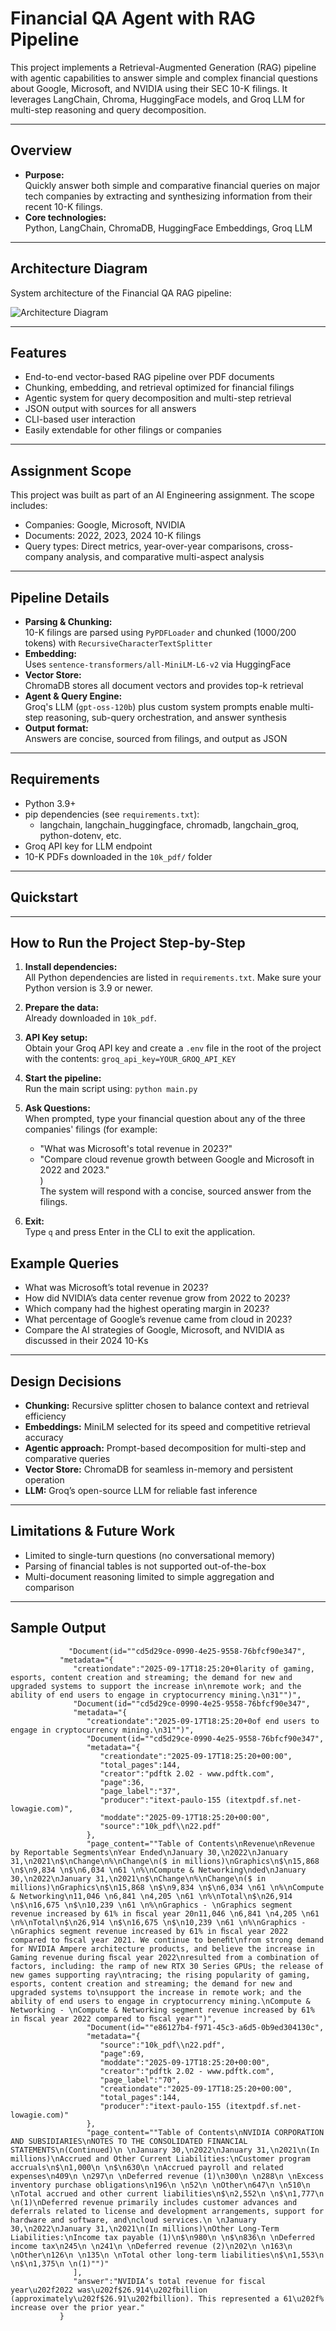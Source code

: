 # Financial QA Agent with RAG Pipeline

This project implements a Retrieval-Augmented Generation (RAG) pipeline with agentic capabilities to answer simple and complex financial questions about Google, Microsoft, and NVIDIA using their SEC 10-K filings. It leverages LangChain, Chroma, HuggingFace models, and Groq LLM for multi-step reasoning and query decomposition. 

---

## Overview

- **Purpose:**  
  Quickly answer both simple and comparative financial queries on major tech companies by extracting and synthesizing information from their recent 10-K filings. 
- **Core technologies:**  
  Python, LangChain, ChromaDB, HuggingFace Embeddings, Groq LLM 

---

## Architecture Diagram

System architecture of the Financial QA RAG pipeline:

![Architecture Diagram](architecture.png)

---

## Features

- End-to-end vector-based RAG pipeline over PDF documents 
- Chunking, embedding, and retrieval optimized for financial filings 
- Agentic system for query decomposition and multi-step retrieval 
- JSON output with sources for all answers 
- CLI-based user interaction 
- Easily extendable for other filings or companies 

---

## Assignment Scope

This project was built as part of an AI Engineering assignment. The scope includes: 

- Companies: Google, Microsoft, NVIDIA
- Documents: 2022, 2023, 2024 10-K filings
- Query types: Direct metrics, year-over-year comparisons, cross-company analysis, and comparative multi-aspect analysis

---

## Pipeline Details

- **Parsing & Chunking:**  
  10-K filings are parsed using `PyPDFLoader` and chunked (1000/200 tokens) with `RecursiveCharacterTextSplitter` 
- **Embedding:**  
  Uses `sentence-transformers/all-MiniLM-L6-v2` via HuggingFace
- **Vector Store:**  
  ChromaDB stores all document vectors and provides top-k retrieval
- **Agent & Query Engine:**  
  Groq's LLM (`gpt-oss-120b`) plus custom system prompts enable multi-step reasoning, sub-query orchestration, and answer synthesis
- **Output format:**  
  Answers are concise, sourced from filings, and output as JSON

---

## Requirements

- Python 3.9+
- pip dependencies (see `requirements.txt`):  
  - langchain, langchain_huggingface, chromadb, langchain_groq, python-dotenv, etc.
- Groq API key for LLM endpoint
- 10-K PDFs downloaded in the `10k_pdf/` folder

---

## Quickstart


---

## How to Run the Project Step-by-Step

1. **Install dependencies:**  
   All Python dependencies are listed in `requirements.txt`. Make sure your Python version is 3.9 or newer.

2. **Prepare the data:**  
   Already downloaded in `10k_pdf`.

3. **API Key setup:**  
   Obtain your Groq API key and create a `.env` file in the root of the project with the contents:
   `groq_api_key=YOUR_GROQ_API_KEY`

4. **Start the pipeline:**  
    Run the main script using: `python main.py`

5. **Ask Questions:**  
    When prompted, type your financial question about any of the three companies' filings (for example:  
    - "What was Microsoft's total revenue in 2023?"  
    - "Compare cloud revenue growth between Google and Microsoft in 2022 and 2023."  
    )  
    The system will respond with a concise, sourced answer from the filings.

6. **Exit:**  
    Type `q` and press Enter in the CLI to exit the application.

## Example Queries

- What was Microsoft’s total revenue in 2023?
- How did NVIDIA’s data center revenue grow from 2022 to 2023?
- Which company had the highest operating margin in 2023?
- What percentage of Google’s revenue came from cloud in 2023?
- Compare the AI strategies of Google, Microsoft, and NVIDIA as discussed in their 2024 10-Ks

---

## Design Decisions

- **Chunking:** Recursive splitter chosen to balance context and retrieval efficiency 
- **Embeddings:** MiniLM selected for its speed and competitive retrieval accuracy
- **Agentic approach:** Prompt-based decomposition for multi-step and comparative queries
- **Vector Store:** ChromaDB for seamless in-memory and persistent operation
- **LLM:** Groq’s open-source LLM for reliable fast inference

---

## Limitations & Future Work

- Limited to single-turn questions (no conversational memory) 
- Parsing of financial tables is not supported out-of-the-box
- Multi-document reasoning limited to simple aggregation and comparison

---

## Sample Output
                 "Document(id=""cd5d29ce-0990-4e25-9558-76bfcf90e347",
               "metadata="{
                  "creationdate":"2025-09-17T18:25:20+0larity of gaming, esports, content creation and streaming; the demand for new and upgraded systems to support the increase in\nremote work; and the ability of end users to engage in cryptocurrency mining.\n31"")",
                  "Document(id=""cd5d29ce-0990-4e25-9558-76bfcf90e347",
                  "metadata="{
                     "creationdate":"2025-09-17T18:25:20+0of end users to engage in cryptocurrency mining.\n31"")",
                     "Document(id=""cd5d29ce-0990-4e25-9558-76bfcf90e347",
                     "metadata="{
                        "creationdate":"2025-09-17T18:25:20+00:00",
                        "total_pages":144,
                        "creator":"pdftk 2.02 - www.pdftk.com",
                        "page":36,
                        "page_label":"37",
                        "producer":"itext-paulo-155 (itextpdf.sf.net-lowagie.com)",
                        "moddate":"2025-09-17T18:25:20+00:00",
                        "source":"10k_pdf\\n22.pdf"
                     },
                     "page_content=""Table of Contents\nRevenue\nRevenue by Reportable Segments\nYear Ended\nJanuary 30,\n2022\nJanuary 31,\n2021\n$\nChange\n%\nChange\n($ in millions)\nGraphics\n$\n15,868 \n$\n9,834 \n$\n6,034 \n61 \n%\nCompute & Networking\nded\nJanuary 30,\n2022\nJanuary 31,\n2021\n$\nChange\n%\nChange\n($ in millions)\nGraphics\n$\n15,868 \n$\n9,834 \n$\n6,034 \n61 \n%\nCompute & Networking\n11,046 \n6,841 \n4,205 \n61 \n%\nTotal\n$\n26,914 \n$\n16,675 \n$\n10,239 \n61 \n%\nGraphics - \nGraphics segment revenue increased by 61% in ﬁscal year 20n11,046 \n6,841 \n4,205 \n61 \n%\nTotal\n$\n26,914 \n$\n16,675 \n$\n10,239 \n61 \n%\nGraphics - \nGraphics segment revenue increased by 61% in ﬁscal year 2022 compared to ﬁscal year 2021. We continue to beneﬁt\nfrom strong demand for NVIDIA Ampere architecture products, and believe the increase in Gaming revenue during ﬁscal year 2022\nresulted from a combination of factors, including: the ramp of new RTX 30 Series GPUs; the release of new games supporting ray\ntracing; the rising popularity of gaming, esports, content creation and streaming; the demand for new and upgraded systems to\nsupport the increase in remote work; and the ability of end users to engage in cryptocurrency mining.\nCompute & Networking - \nCompute & Networking segment revenue increased by 61% in ﬁscal year 2022 compared to ﬁscal year"")",
                     "Document(id=""e86127b4-f971-45c3-a6d5-0b9ed304130c",
                     "metadata="{
                        "source":"10k_pdf\\n22.pdf",
                        "page":69,
                        "moddate":"2025-09-17T18:25:20+00:00",
                        "creator":"pdftk 2.02 - www.pdftk.com",
                        "page_label":"70",
                        "creationdate":"2025-09-17T18:25:20+00:00",
                        "total_pages":144,
                        "producer":"itext-paulo-155 (itextpdf.sf.net-lowagie.com)"
                     },
                     "page_content=""Table of Contents\nNVIDIA CORPORATION AND SUBSIDIARIES\nNOTES TO THE CONSOLIDATED FINANCIAL STATEMENTS\n(Continued)\n \nJanuary 30,\n2022\nJanuary 31,\n2021\n(In millions)\nAccrued and Other Current Liabilities:\nCustomer program accruals\n$\n1,000\n \n$\n630\n \nAccrued payroll and related expenses\n409\n \n297\n \nDeferred revenue (1)\n300\n \n288\n \nExcess inventory purchase obligations\n196\n \n52\n \nOther\n647\n \n510\n \nTotal accrued and other current liabilities\n$\n2,552\n \n$\n1,777\n \n(1)\nDeferred revenue primarily includes customer advances and deferrals related to license and development arrangements, support for hardware and software, and\ncloud services.\n \nJanuary 30,\n2022\nJanuary 31,\n2021\n(In millions)\nOther Long-Term Liabilities:\nIncome tax payable (1)\n$\n980\n \n$\n836\n \nDeferred income tax\n245\n \n241\n \nDeferred revenue (2)\n202\n \n163\n \nOther\n126\n \n135\n \nTotal other long-term liabilities\n$\n1,553\n \n$\n1,375\n \n(1)"")"
                  ],
                  "answer":"NVIDIA’s total revenue for fiscal year\u202f2022 was\u202f$26.914\u202fbillion (approximately\u202f$26.91\u202fbillion). This represented a 61\u202f% increase over the prior year."
               }
